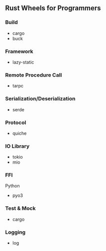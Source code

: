 ## Rust Wheels for Programmers

### Build

* cargo
* buck

### Framework

* lazy-static 

### Remote Procedure Call

* tarpc

### Serialization/Deserialization

* serde

### Protocol

* quiche

### IO Library

* tokio
* mio

### FFI

Python

* pyo3

### Test & Mock

* cargo

### Logging

* log